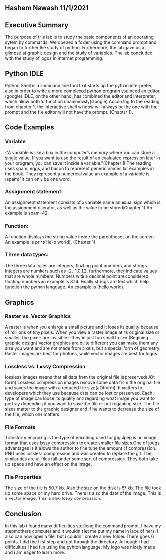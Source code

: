 ## Hashem Nawash 11/1/2021

## Executive Summary 
The purpose of this lab is to study the basic components of an operating sytem by commands. We opened a folder using the command prompt and began to further the study of python.
Furthermore, the lab gave us a glimpse at graphic design and the study of variables. The lab concluded with the study of logos in internet programming.
## Python IDLE
Python Shell is a command line tool that starts up the python interpreter, also,in order to write a more complexed python program you need an editor.(google) IDLE, on the other hand, has combined the editor and interpreter, which allow both  to  function unanimously(Google).According to the reading from chapter 1, the interactive shell window will always be the one with the prompt and the file editor will not have the prompt. (Chapter 1).

## Code Examples
### Variable
:"A variable is like a box in the computer’s memory where you can store a single value. If you want to use the result of an evaluated expression later in your program, you can save it inside a variable."(Chapter 1) The reading uses spam, eggs, and bacon to represent generic names for examples in the book. They represent a numerical value an example of a variable is (spam)"It can only be one word.

### Assignment statement:
An assignment statement consists of a variable name an equal sign which is the assignment operator, as well as the value to be stored(Chapter 1).An example is spam=42.
### Function:
A function  displays the string value inside the parentheses on the screen. An example is print(Hello world). (Chapter 1)
### Three data types:
The three data types are integers, floating point numbers, and strings. Integers are numbers such as -2,-1,0,1,2, furthermore, they indicate values that are whole numbers. Numbers with a decimal point are considered floating numbers an example is 3.14. Finally strings are text which help function the python language. An example is (hello world).

## Graphics

### Raster vs. Vector Graphics
A raster is when you enlarge a small picture and it loses its quality because of millions of tiny pixels. When you view a raster image at its original size or smaller, the pixels are invisible—they're just too small to see.(Begining graphic design) Vector graphics are quite different you can make them any size you want and are not made from pixels, but a special form of geometry. Raster images are best for photoes, while vector images are best for logos.
### Lossless vs. Lossy Compression
lossless images means that all data from the original file is preserved(JOt form) Lossless compression images remove some data from the original file and saves the image with a reduced file size(JOtform). It matters to developers which they use because data can be lost or preserved. Each type of image can loose its quality and regarding what image you want to portray depending if you want to save the file or not regarding size. The file sizes matter to the graphic designer and if he wants to decrease the size of the file, which one matters.
### File Formats
Transform encoding is the type of encoding used for jpg.Jpeg is an image format that uses lossy compression to create smaller file sizes.One of jpegs advantages is it allows the author to fine tune the amount of compression. PNG uses lossless compression and was created to replace the gif. The similarities are all files fall under some sort of compression. They both take up space and have an effect on the image.
### File Properties
The size of the file is 50.7 kb. Also the size on the disk is 57 kb. The file took up some space on my hard drive. There is also the date of the image. This is a vector image. This is also lossy compression.

## Conclusion
In this lab i found many difficulties studieng the command prompt. I have my stepmothers computer and it wouldn't let me put my name in lace of hers. I also can now open a file, but i couldn't create a new folder. There goes 6 points. I did the first step and got through the directory. Although i had difficulties i had fun using the pyhton language. My logo was nicely made and i am eager to learn more.
